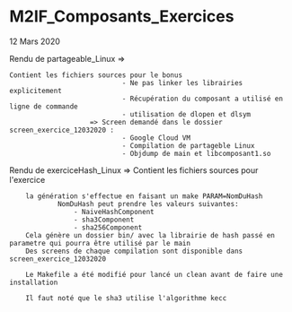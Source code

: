 # M2IF_Composants_Exercices

12 Mars 2020

Rendu de partageable_Linux => 

	Contient les fichiers sources pour le bonus
								- Ne pas linker les librairies explicitement
								- Récupération du composant a utilisé en ligne de commande
								- utilisation de dlopen et dlsym
						=> Screen demandé dans le dossier screen_exercice_12032020 :
								- Google Cloud VM
								- Compilation de partageble Linux
								- Objdump de main et libcomposant1.so
Rendu de exerciceHash_Linux => Contient les fichiers sources pour l'exercice
		
		la génération s'effectue en faisant un make PARAM=NomDuHash
				NomDuHash peut prendre les valeurs suivantes:
					- NaiveHashComponent
					- sha3Component
					- sha256Component
		Cela génère un dossier bin/ avec la librairie de hash passé en parametre qui pourra être utilisé par le main
		Des screens de chaque compilation sont disponible dans screen_exercice_12032020

		Le Makefile a été modifié pour lancé un clean avant de faire une installation

		Il faut noté que le sha3 utilise l'algorithme kecc

